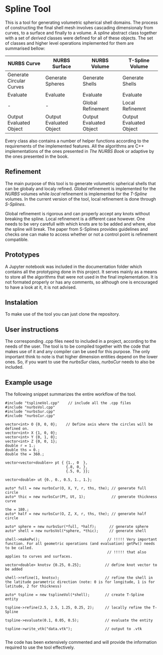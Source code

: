 # Spline Tool

This is a tool for generating volumetric spherical shell domains. The process of constructing the final shell mesh involves cascading dimensionaly from curves, to a surface and finally to a volume. A *spline* abstract class together with a set of *derived* classes were defined for all of these objects. The set of classes and higher level operations implemented for them are summarised bellow:

| NURBS Curve    | NURBS Surface | NURBS Volume | T-Spline Volume
| -------------  | ---------- | ----------- | -------------- |
|  Generate Circular Curves | Generate Spheres   | Generate Shells    | Generate Shells |
| Evaluate   | Evaluate | Evaluate  | Evaluate |
| - | - | Global Refinement | Local Refinemnt |
| Output Evaluated Object | Output Evaluated Object| Output Evaluated Object| Output Evaluated Object

Every class also contains a number of helper functions according to the requirements of the implemented features.
All the algorithms are C++ implementations of the ones presented in *The NURBS Book* or adaptive by the ones presented in the book. 

## Refinement
The main purpose of this tool is to generate volumetric spherical shells that can be globaly and localy refined. *Global* refinement is implemented for the *NURBS* volumes while *local* refinement is implemented for the *T-Spline* volumes. In the current version of the tool, local refinement is done through *S-Splines*.

Global refinement is rigorous and can properly accept any knots without breaking the spline. Local refinement is a different case however. One needs to be very carefull with which knots are to be added and where, else the spline will break. The paper from S-Splines provides guidelines and checks one can make to access whether or not a control point is refinement compatible.

## Prototypes

A Jupyter notebook was included in the documentation folder which contains all the prototyping done in this project. It serves mainly as a means to store all the algorithms that were not used in the final implementation. It is not formated properly or has any comments, so although one is encouraged to have a look at it, it is not advised.


## Instalation

To make use of the tool you can just clone the repository.

## User instructions

The corresponding .cpp files need to included in a project, according to the needs of the user. The tool is to be compiled together with the code that makes use of it and any compiler can be used for this purpose. The only important think to note is that higher dimension entities depend on the lower ones. So, if you want to use the *nurbsSur* class, *nurbsCur* needs to also be included.

## Example usage

The following snippet summarizes the entire workflow of the tool.

```
#include "tsplineVol.cpp"    // include all the .cpp files
#include "nurbsVol.cpp"
#include "nurbsSur.cpp"
#include "nurbsCur.cpp"

vector<int> O {0, 0, 0};    // Define axis where the circles will be defined on.
vector<int> X {1, 0, 0};
vector<int> Y {0, 1, 0};
vector<int> Z {0, 0, 1};
double r = 1.;
double ths = 0.;
double the = 360.;

vector<vector<double>> pt { {1., 0  }, 
                            {.8, 0, }, 
                            {.5, 0, }};

vector<double> ut {0., 0., 0.5, 1., 1.};

auto* full = new nurbsCur(O, X, Y, r, ths, the); // generate full circle
auto* thic = new nurbsCur(Pt, Ut, 1);            // generate thickness curve

the = 180.;
auto* half = new nurbsCur(O, Z, X, r, ths, the); // generate half circle

auto* sphere = new nurbsSur(*full, *half);      // generate sphere
auto* shell = new nurbsVol(*sphere, *thic);     // generate shell

shell->makePw();                               // !!!!! Very important function. For all geometric operations (and evaluation) getPw() needs to be called.
                                               // !!!!! that also applies to curves and surfaces.
                                               
vector<double> knotsv {0.25, 0.25};           // define knot vector to be added

shell->refine(1, knotsv);                     // refine the shell in the latitude parametric direction (note: 0 is for longitude, 1 is for latitude, 2 for thickness)

auto* tspline = new tsplineVol(*shell);       // create T-Spline entity

tspline->refine(2.5, 2.5, 1.25, 0.25, 2);     // locally refine the T-Spline

tspline->evaluate(0.1, 0.05, 0.5);            // evaluate the entity

tspline->write_vtk("data.vtk");               // output to .vtk


```

The code has been extensively commented and will provide the information required to use the tool effectively.


